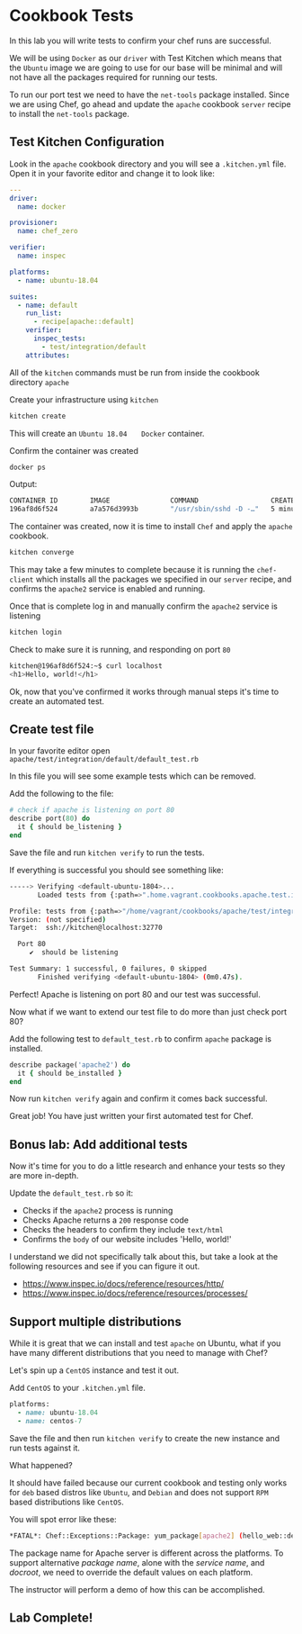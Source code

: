 # Cookbook Tests

In this lab you will write tests to confirm your chef runs are successful. 

We will be using `Docker` as our `driver` with Test Kitchen which means that the `Ubuntu` image we are going to use for our base will be minimal and will not have all the packages required for running our tests.

To run our port test we need to have the `net-tools` package installed.  Since we are using Chef, go ahead and update the `apache` cookbook `server` recipe to install the `net-tools` package.

## Test Kitchen Configuration 
Look in the `apache` cookbook directory and you will see a `.kitchen.yml` file.  Open it in your favorite editor and change it to look like: 
```yaml
---
driver:
  name: docker

provisioner:
  name: chef_zero

verifier:
  name: inspec

platforms:
  - name: ubuntu-18.04

suites:
  - name: default
    run_list:
      - recipe[apache::default]
    verifier:
      inspec_tests:
        - test/integration/default
    attributes:
``` 

All of the `kitchen` commands must be run from inside the cookbook directory `apache`

Create your infrastructure using `kitchen`
```bash
kitchen create
```

This will create an `Ubuntu 18.04	` `Docker` container. 

Confirm the container was created
```bash
docker ps 
```

Output: 
```bash
CONTAINER ID        IMAGE               COMMAND                  CREATED             STATUS              PORTS                   NAMES
196af8d6f524        a7a576d3993b        "/usr/sbin/sshd -D -…"   5 minutes ago       Up 5 minutes        0.0.0.0:32770->22/tcp   defaultubuntu1804-vagrant-chefdk-74wxg9fh
```

The container was created, now it is time to install `Chef` and apply the `apache` cookbook. 
```bash
kitchen converge
```

This may take a few minutes to complete because it is running the `chef-client` which installs all the packages we specified in our `server` recipe, and confirms the `apache2` service is enabled and running. 

Once that is complete log in and manually confirm the `apache2` service is listening 
```bash
kitchen login 
```


Check to make sure it is running, and responding on port `80`
```bash
kitchen@196af8d6f524:~$ curl localhost
<h1>Hello, world!</h1>
```

Ok, now that you've confirmed it works through manual steps it's time to create an automated test. 

## Create test file 
In your favorite editor open `apache/test/integration/default/default_test.rb`

In this file you will see some example tests which can be removed. 

Add the following to the file: 
```ruby
# check if apache is listening on port 80
describe port(80) do
  it { should be_listening }
end
```

Save the file and run `kitchen verify` to run the tests. 

If everything is successful you should see something like:
```bash
-----> Verifying <default-ubuntu-1804>...
       Loaded tests from {:path=>".home.vagrant.cookbooks.apache.test.integration.default"}

Profile: tests from {:path=>"/home/vagrant/cookbooks/apache/test/integration/default"} (tests from {:path=>".home.vagrant.cookbooks.apache.test.integration.default"})
Version: (not specified)
Target:  ssh://kitchen@localhost:32770

  Port 80
     ✔  should be listening

Test Summary: 1 successful, 0 failures, 0 skipped
       Finished verifying <default-ubuntu-1804> (0m0.47s).
```

Perfect!  Apache is listening on port 80 and our test was successful.  

Now what if we want to extend our test file to do more than just check port 80? 

Add the following test to `default_test.rb` to confirm `apache` package is installed. 
```ruby
describe package('apache2') do
  it { should be_installed }
end
```

Now run `kitchen verify` again and confirm it comes back successful.  


Great job!  You have just written your first automated test for Chef. 


## Bonus lab: Add additional tests
Now it's time for you to do a little research and enhance your tests so they are more in-depth. 

Update the `default_test.rb` so it: 
* Checks if the `apache2` process is running 
* Checks Apache returns a `200` response code
* Checks the headers to confirm they include `text/html`
* Confirms the `body` of our website includes 'Hello, world!' 

I understand we did not specifically talk about this, but take a look at the following resources and see if you can figure it out. 
* https://www.inspec.io/docs/reference/resources/http/
* https://www.inspec.io/docs/reference/resources/processes/

## Support multiple distributions
While it is great that we can install and test `apache` on Ubuntu, what if you have many different distributions that you need to manage with Chef? 

Let's spin up a `CentOS` instance and test it out. 


Add `CentOS` to your `.kitchen.yml` file. 
```ruby
platforms:
  - name: ubuntu-18.04
  - name: centos-7
```

Save the file and then run `kitchen verify` to create the new instance and run tests against it. 

What happened? 

It should have failed because our current cookbook and testing only works for `deb` based distros like `Ubuntu`, and `Debian` and does not support `RPM` based distributions like `CentOS`. 

You will spot error like these: 
```bash
*FATAL*: Chef::Exceptions::Package: yum_package[apache2] (hello_web::default line 6) had an error: Chef::Exceptions::Package: No candidate version available for apache2
```  

The package name for  Apache server is different across the platforms. To support alternative _package name_, alone with the _service name_, and _docroot_, we need to override the default values on each platform.

The instructor will perform a demo of how this can be accomplished. 

## Lab Complete! 
